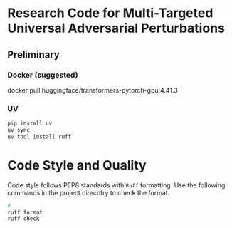 # Research Code for Multi-Targeted Universal Adversarial Perturbations

## Preliminary

### Docker (suggested)
docker pull huggingface/transformers-pytorch-gpu:4.41.3

### UV
```bash
pip install uv
uv sync 
uv tool install ruff
```

# Code Style and Quality
Code style follows PEP8 standards with `Ruff` formatting.
Use the following commands in the project direcotry to check the format.
```bash
# 
ruff format
ruff check
```